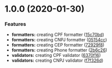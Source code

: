 # 1.0.0 (2020-01-30)


### Features

* **formatters:** creating CPF formatter ([15c70bd](https://github.com/usemobile/usekit/commit/15c70bd2953ca5ae4f7ac628cffd6c4b2d1b1bbf))
* **formatters:** creating CNPJ formatter ([05154cc](https://github.com/usemobile/usekit/commit/05154cc4fc579768c26ecf1bdeaa03010faee497))
* **formatters:** creating CEP formatter ([72929f8](https://github.com/usemobile/usekit/commit/72929f89722cc407845364a5025c60cf5c6a1d5f))
* **formatters:** creating Phone formatter ([2b6c26](https://github.com/usemobile/usekit/commit/2b6c26056c477e6aa0e94dce987d583cd3e661ac))
* **validators:** creating CPF validator ([6370f16](https://github.com/usemobile/usekit/commit/6370f162bffa49a479abc00d3959a5134f4df7be))
* **validators:** creating CNPJ validator ([f7f326d](https://github.com/usemobile/usekit/commit/f7f326daec871bf0e40523c37b561a30bf35e2ad))
